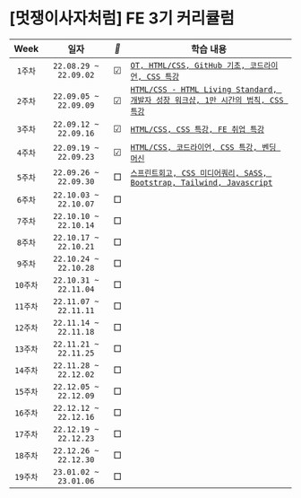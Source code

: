 #  [멋쟁이사자처럼] FE 3기 커리큘럼 


| Week | 일자 | *🐢* | 학습 내용 | 
| :-----------: | :-----------: | -- | ------------ | 
| ```1주차``` | ```22.08.29 ~ 22.09.02``` | ☑︎ | [```OT, HTML/CSS, GitHub 기초, 코드라이언, CSS 특강```](https://github.com/chaeryun0/FrontendSchool_3/tree/main/1%EC%A3%BC%EC%B0%A8) |
| ```2주차``` | ```22.09.05 ~ 22.09.09``` | ☑︎ | [```HTML/CSS - HTML Living Standard, 개발자 성장 워크샵, 1만 시간의 법칙, CSS 특강```](https://github.com/chaeryun0/FrontendSchool_3/tree/main/2%EC%A3%BC%EC%B0%A8)
| ```3주차``` | ```22.09.12 ~ 22.09.16``` | ☑︎ | [```HTML/CSS, CSS 특강, FE 취업 특강```](https://github.com/chaeryun0/FrontendSchool_3/tree/main/3%EC%A3%BC%EC%B0%A8) |
| ```4주차``` | ```22.09.19 ~ 22.09.23``` | ☑︎ |[```HTML/CSS, 코드라이언, CSS 특강, 벤딩 머신```](https://github.com/chaeryun0/FrontendSchool_3/tree/main/4%EC%A3%BC%EC%B0%A8)|
| ```5주차``` | ```22.09.26 ~ 22.09.30``` | □ | [```스프린트회고, CSS 미디어쿼리, SASS, Bootstrap, Tailwind, Javascript```](https://github.com/chaeryun0/FrontendSchool_3/tree/main/5%EC%A3%BC%EC%B0%A8)|
| ```6주차``` | ```22.10.03 ~ 22.10.07``` | □ |  |
| ```7주차``` | ```22.10.10 ~ 22.10.14``` | □ |  |
| ```8주차``` | ```22.10.17 ~ 22.10.21``` | □ |  |
| ```9주차``` | ```22.10.24 ~ 22.10.28``` | □ |  |
| ```10주차``` | ```22.10.31 ~ 22.11.04``` | □ |  |
| ```11주차``` | ```22.11.07 ~ 22.11.11``` | □ |  |
| ```12주차``` | ```22.11.14 ~ 22.11.18``` | □ |  |
| ```13주차``` | ```22.11.21 ~ 22.11.25``` | □ |  |
| ```14주차``` | ```22.11.28 ~ 22.12.02``` | □ |  |
| ```15주차``` | ```22.12.05 ~ 22.12.09``` | □ |  |
| ```16주차``` | ```22.12.12 ~ 22.12.16``` | □ |  |
| ```17주차``` | ```22.12.19 ~ 22.12.23``` | □ |  |
| ```18주차``` | ```22.12.26 ~ 22.12.30``` | □ |  |
| ```19주차``` | ```23.01.02 ~ 23.01.06``` | □ |  |

